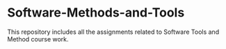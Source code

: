 # Software-Methods-and-Tools

This repository includes all the assignments related to Software Tools and Method course work.
